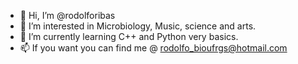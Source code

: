 - 👋 Hi, I’m @rodolforibas
- 👀 I’m interested in Microbiology, Music, science and arts.
- 🌱 I’m currently learning C++ and Python very basics.
- 📫 If you want you can find me @ rodolfo_bioufrgs@hotmail.com

<!---
rodolforibas/rodolforibas is a ✨ special ✨ repository because its `README.md` (this file) appears on your GitHub profile.
You can click the Preview link to take a look at your changes.
--->
